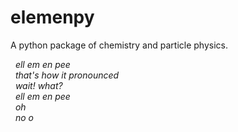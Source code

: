 # elemenpy
A python package of chemistry and particle physics.

&nbsp;&nbsp;*ell em en pee*<br>
&nbsp;&nbsp;_that's how it pronounced_<br>
&nbsp;&nbsp;_wait! what?_<br>
&nbsp;&nbsp;_ell em en pee_<br>
&nbsp;&nbsp;_oh_<br>
&nbsp;&nbsp;_no o_<br>
